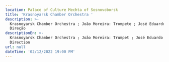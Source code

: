 ```yaml
---
location: Palace of Culture Mechta of Sosnovoborsk
title: 'Krasnoyarsk Chamber Orchestra '
description: >-
  Krasnoyarsk Chamber Orchestra ; João Moreira: Trompete ; José Eduardo Gomes:
  Direção
descriptionEn: >-
  Krasnoyarsk Chamber Orchestra ; João Moreira: Trumpet ; José Eduardo Gomes:
  Direction
url: null
dateTime: '02/12/2022 19:00 PM'
---
```


